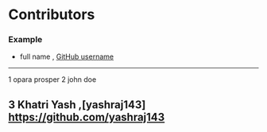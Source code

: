 # Contributors

### Example
- full name , [GitHub username](link)

---
1 opara prosper
2 john doe

3 Khatri Yash ,[yashraj143] https://github.com/yashraj143
---
